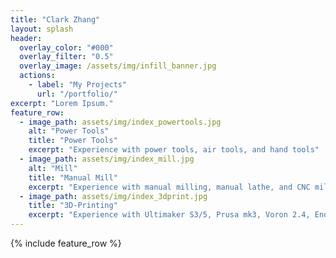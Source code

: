 ```yaml
---
title: "Clark Zhang"
layout: splash
header:
  overlay_color: "#000"
  overlay_filter: "0.5"
  overlay_image: /assets/img/infill_banner.jpg
  actions:
    - label: "My Projects"
      url: "/portfolio/"
excerpt: "Lorem Ipsum."
feature_row:
  - image_path: assets/img/index_powertools.jpg
    alt: "Power Tools"
    title: "Power Tools"
    excerpt: "Experience with power tools, air tools, and hand tools"
  - image_path: assets/img/index_mill.jpg
    alt: "Mill"
    title: "Manual Mill"
    excerpt: "Experience with manual milling, manual lathe, and CNC mill"
  - image_path: assets/img/index_3dprint.jpg
    title: "3D-Printing"
    excerpt: "Experience with Ultimaker S3/5, Prusa mk3, Voron 2.4, Ender 3, Monoprice Mini Delta"
---
```


{% include feature_row %}

